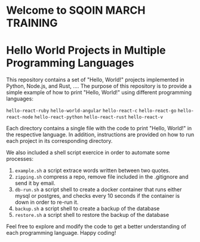 <h1>Welcome to SQOIN MARCH TRAINING</h1>

# Hello World Projects in Multiple Programming Languages

This repository contains a set of "Hello, World!" projects implemented in Python, Node.js, and Rust, .... The purpose of this repository is to provide a simple example of how to print "Hello, World!" using different programming languages:

`hello-react-ruby`
`hello-world-angular`
`hello-react-c`
`hello-react-go`
`hello-react-node`
`hello-react-python`
`hello-react-rust`
`hello-react-v`

Each directory contains a single file with the code to print "Hello, World!" in the respective language. In addition, instructions are provided on how to run each project in its corresponding directory.

We also included a shell script exercice in order to automate some processes:

1. `example.sh` a script extrace words written between two quotes.
2. `zipping.sh` compress a repo, remove file included in the .gitignore and send it by email.
3. `db-run.sh` a script shell to create a docker container that runs either mysql or postgres, and checks every 10 seconds if the container is down in order to re-run it.
4. `backup.sh` a script shell to create a backup of the database
5. `restore.sh` a script shell to restore the backup of the database

Feel free to explore and modify the code to get a better understanding of each programming language. Happy coding!
